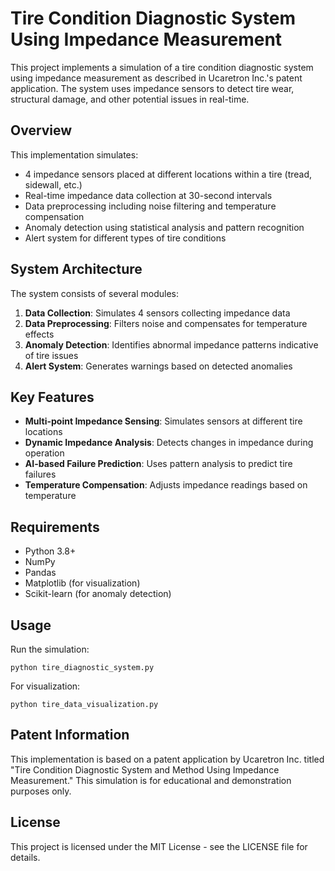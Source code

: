 # Tire Condition Diagnostic System Using Impedance Measurement

This project implements a simulation of a tire condition diagnostic system using impedance measurement as described in Ucaretron Inc.'s patent application. The system uses impedance sensors to detect tire wear, structural damage, and other potential issues in real-time.

## Overview

This implementation simulates:
- 4 impedance sensors placed at different locations within a tire (tread, sidewall, etc.)
- Real-time impedance data collection at 30-second intervals
- Data preprocessing including noise filtering and temperature compensation
- Anomaly detection using statistical analysis and pattern recognition
- Alert system for different types of tire conditions

## System Architecture

The system consists of several modules:
1. **Data Collection**: Simulates 4 sensors collecting impedance data
2. **Data Preprocessing**: Filters noise and compensates for temperature effects
3. **Anomaly Detection**: Identifies abnormal impedance patterns indicative of tire issues
4. **Alert System**: Generates warnings based on detected anomalies

## Key Features

- **Multi-point Impedance Sensing**: Simulates sensors at different tire locations
- **Dynamic Impedance Analysis**: Detects changes in impedance during operation
- **AI-based Failure Prediction**: Uses pattern analysis to predict tire failures
- **Temperature Compensation**: Adjusts impedance readings based on temperature

## Requirements

- Python 3.8+
- NumPy
- Pandas
- Matplotlib (for visualization)
- Scikit-learn (for anomaly detection)

## Usage

Run the simulation:
```
python tire_diagnostic_system.py
```

For visualization:
```
python tire_data_visualization.py
```

## Patent Information

This implementation is based on a patent application by Ucaretron Inc. titled "Tire Condition Diagnostic System and Method Using Impedance Measurement." This simulation is for educational and demonstration purposes only.

## License

This project is licensed under the MIT License - see the LICENSE file for details.
